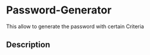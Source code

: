 # Password-Generator
This allow to generate the password with certain Criteria


## Description






